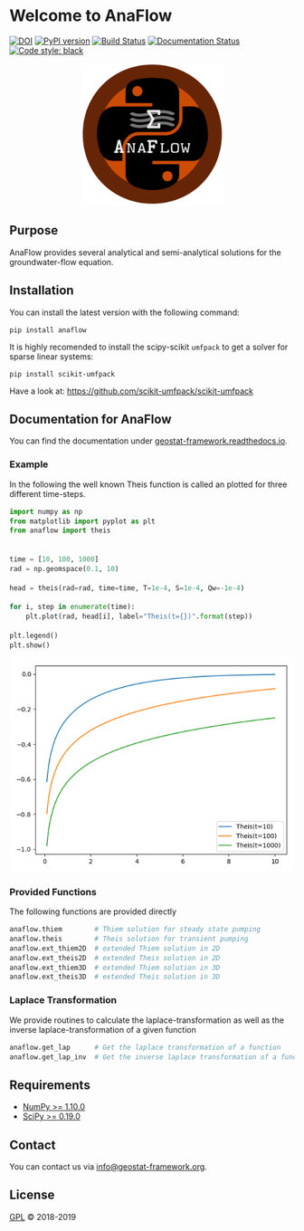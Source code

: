 # Welcome to AnaFlow

[![DOI](https://zenodo.org/badge/DOI/10.5281/zenodo.1135723.svg)](https://doi.org/10.5281/zenodo.1135723)
[![PyPI version](https://badge.fury.io/py/anaflow.svg)](https://badge.fury.io/py/anaflow)
[![Build Status](https://travis-ci.org/GeoStat-Framework/AnaFlow.svg?branch=master)](https://travis-ci.org/GeoStat-Framework/AnaFlow)
[![Documentation Status](https://readthedocs.org/projects/docs/badge/?version=latest)](https://anaflow.readthedocs.io/en/latest/)
[![Code style: black](https://img.shields.io/badge/code%20style-black-000000.svg)](https://github.com/ambv/black)

<p align="center">
<img src="https://raw.githubusercontent.com/GeoStat-Framework/AnaFlow/master/docs/source/pics/Anaflow.png" alt="AnaFlow-LOGO" width="251px"/>
</p>

## Purpose

AnaFlow provides several analytical and semi-analytical solutions for the
groundwater-flow equation.


## Installation

You can install the latest version with the following command:

    pip install anaflow

It is highly recomended to install the scipy-scikit `umfpack` to get a solver
for sparse linear systems:

    pip install scikit-umfpack

Have a look at: https://github.com/scikit-umfpack/scikit-umfpack


## Documentation for AnaFlow

You can find the documentation under [geostat-framework.readthedocs.io][doc_link].


### Example

In the following the well known Theis function is called an plotted for three
different time-steps.

```python
import numpy as np
from matplotlib import pyplot as plt
from anaflow import theis


time = [10, 100, 1000]
rad = np.geomspace(0.1, 10)

head = theis(rad=rad, time=time, T=1e-4, S=1e-4, Qw=-1e-4)

for i, step in enumerate(time):
    plt.plot(rad, head[i], label="Theis(t={})".format(step))

plt.legend()
plt.show()
```

<p align="center">
<img src="https://raw.githubusercontent.com/GeoStat-Framework/AnaFlow/master/docs/source/pics/01_call_theis.png" alt="Theis" width="600px"/>
</p>


### Provided Functions

The following functions are provided directly

```python
anaflow.thiem        # Thiem solution for steady state pumping
anaflow.theis        # Theis solution for transient pumping
anaflow.ext_thiem2D  # extended Thiem solution in 2D
anaflow.ext_theis2D  # extended Theis solution in 2D
anaflow.ext_thiem3D  # extended Thiem solution in 3D
anaflow.ext_theis3D  # extended Theis solution in 3D
```


### Laplace Transformation

We provide routines to calculate the laplace-transformation as well as the
inverse laplace-transformation of a given function

```python
anaflow.get_lap      # Get the laplace transformation of a function
anaflow.get_lap_inv  # Get the inverse laplace transformation of a function
```


## Requirements

- [NumPy >= 1.10.0](https://www.numpy.org)
- [SciPy >= 0.19.0](https://www.scipy.org)


## Contact

You can contact us via <info@geostat-framework.org>.


## License

[GPL][gpl_link] © 2018-2019

[gpl_link]: https://github.com/GeoStat-Framework/AnaFlow/blob/master/LICENSE
[ogs5_link]: https://www.opengeosys.org/ogs-5/
[doc_link]: https://geostat-framework.readthedocs.io/projects/anaflow/en/latest/
